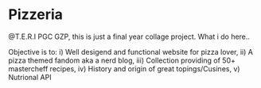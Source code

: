 # Pizzeria
@T.E.R.I PGC GZP, this is just a final year collage project.
What i do here..

Objective is to:
  i) Well desigend and functional website for pizza lover,
  ii) A pizza themed fandom aka a nerd blog,
  iii) Collection providing of 50+ mastercheff recipes,
  iv) History and origin of great topings/Cusines,
  v) Nutrional API 
